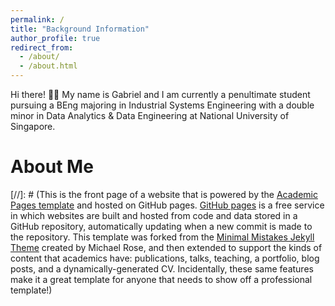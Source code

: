 ```yaml
---
permalink: /
title: "Background Information"
author_profile: true
redirect_from: 
  - /about/
  - /about.html
---
```

Hi there! 👋🏻 My name is Gabriel and I am currently a penultimate student pursuing a BEng majoring in Industrial Systems Engineering with a double minor in Data Analytics & Data Engineering at National University of Singapore.

About Me
======


[//]: # (This is the front page of a website that is powered by the [Academic Pages template](https://github.com/academicpages/academicpages.github.io) and hosted on GitHub pages. [GitHub pages](https://pages.github.com) is a free service in which websites are built and hosted from code and data stored in a GitHub repository, automatically updating when a new commit is made to the repository. This template was forked from the [Minimal Mistakes Jekyll Theme](https://mmistakes.github.io/minimal-mistakes/) created by Michael Rose, and then extended to support the kinds of content that academics have: publications, talks, teaching, a portfolio, blog posts, and a dynamically-generated CV. Incidentally, these same features make it a great template for anyone that needs to show off a professional template!)
